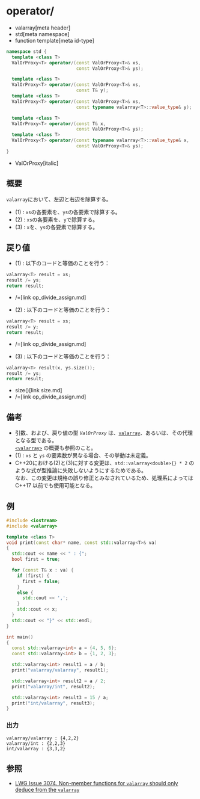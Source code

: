 # operator/
* valarray[meta header]
* std[meta namespace]
* function template[meta id-type]

```cpp
namespace std {
  template <class T>
  ValOrProxy<T> operator/(const ValOrProxy<T>& xs,
                          const ValOrProxy<T>& ys);                     // (1)

  template <class T>
  ValOrProxy<T> operator/(const ValOrProxy<T>& xs,
                          const T& y);                                  // (2) C++17 まで
  template <class T>
  ValOrProxy<T> operator/(const ValOrProxy<T>& xs,
                          const typename valarray<T>::value_type& y);   // (2) C++20 から

  template <class T>
  ValOrProxy<T> operator/(const T& x,
                          const ValOrProxy<T>& ys);                     // (3) C++17 まで
  template <class T>
  ValOrProxy<T> operator/(const typename valarray<T>::value_type& x,
                          const ValOrProxy<T>& ys);                     // (3) C++20 から
}
```
* ValOrProxy[italic]

## 概要
`valarray`において、左辺と右辺を除算する。

- (1) : `xs`の各要素を、`ys`の各要素で除算する。
- (2) : `xs`の各要素を、`y`で除算する。
- (3) : `x`を、`ys`の各要素で除算する。


## 戻り値
- (1) : 以下のコードと等価のことを行う：

```cpp
valarray<T> result = xs;
result /= ys;
return result;
```
* /=[link op_divide_assign.md]


- (2) : 以下のコードと等価のことを行う：

```cpp
valarray<T> result = xs;
result /= y;
return result;
```
* /=[link op_divide_assign.md]


- (3) : 以下のコードと等価のことを行う：

```cpp
valarray<T> result(x, ys.size());
result /= ys;
return result;
```
* size()[link size.md]
* /=[link op_divide_assign.md]


## 備考
- 引数、および、戻り値の型 *`ValOrProxy`* は、[`valarray`](../valarray.md)、あるいは、その代理となる型である。  
	[`<valarray>`](../../valarray.md) の概要も参照のこと。
- (1) : `xs` と `ys` の要素数が異なる場合、その挙動は未定義。
- C++20における(2)と(3)に対する変更は、`std::valarray<double>{} * 2` のような式が型推論に失敗しないようにするためである。  
	なお、この変更は規格の誤り修正とみなされているため、処理系によっては C++17 以前でも使用可能となる。


## 例
```cpp example
#include <iostream>
#include <valarray>

template <class T>
void print(const char* name, const std::valarray<T>& va)
{
  std::cout << name << " : {";
  bool first = true;

  for (const T& x : va) {
    if (first) {
      first = false;
    }
    else {
      std::cout << ',';
    }
    std::cout << x;
  }
  std::cout << "}" << std::endl;
}

int main()
{
  const std::valarray<int> a = {4, 5, 6};
  const std::valarray<int> b = {1, 2, 3};

  std::valarray<int> result1 = a / b;
  print("valarray/valarray", result1);

  std::valarray<int> result2 = a / 2;
  print("valarray/int", result2);

  std::valarray<int> result3 = 15 / a;
  print("int/valarray", result3);
}
```

### 出力
```
valarray/valarray : {4,2,2}
valarray/int : {2,2,3}
int/valarray : {3,3,2}
```


## 参照
- [LWG Issue 3074. Non-member functions for `valarray` should only deduce from the `valarray`](https://wg21.cmeerw.net/lwg/issue3074)
